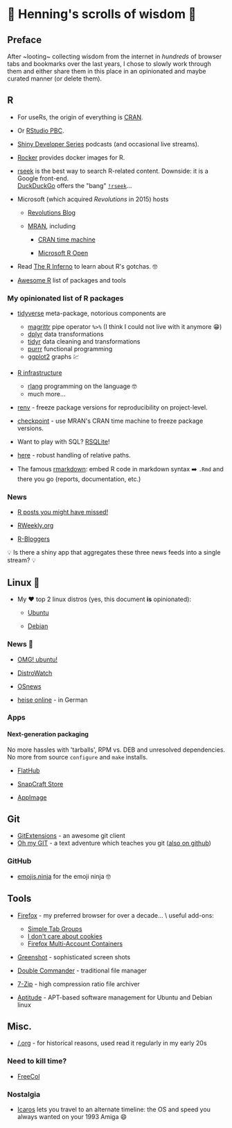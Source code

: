 # :scroll: Henning's scrolls of wisdom :scroll:

## Preface

After ~looting~ collecting wisdom from the internet in _hundreds_ of browser
tabs and bookmarks over the last years, I chose to slowly work through them and
either share them in this place in an opinionated and maybe curated manner (or
delete them).

## R

- For useRs, the origin of everything is [CRAN](https://cran.r-project.org/).

- Or [RStudio PBC](https://www.rstudio.com/).

- [Shiny Developer Series](https://shinydevseries.com/) podcasts (and occasional
  live streams).

- [Rocker](https://www.rocker-project.org/) provides docker images for R.

- [rseek](https://rseek.org/) is the best way to search R-related content.
  Downside: it is a Google front-end. \
  [DuckDuckGo](https://duckduckgo.com/) offers the "bang"
  [`!rseek`](https://duckduckgo.com/bang?q=rseek)...

- Microsoft (which acquired *Revolutions* in 2015) hosts

  - [Revolutions Blog](https://blog.revolutionanalytics.com/)

  - [MRAN](https://mran.microsoft.com/), including

    - [CRAN time machine](https://mran.microsoft.com/timemachine)

    - [Microsoft R Open](https://mran.microsoft.com/download)

- Read [The R Inferno](https://www.burns-stat.com/documents/books/the-r-inferno/)
  to learn about R's gotchas. :nerd_face:

- [Awesome R](https://github.com/qinwf/awesome-R) list of packages and tools

### My opinionated list of R packages

- [tidyverse](https://www.tidyverse.org/) meta-package, notorious components are
  - [magrittr](https://magrittr.tidyverse.org/) pipe operator `%>%` (I think I
    could not live with it anymore :grin:)
  - [dplyr](https://dplyr.tidyverse.org/) data transformations
  - [tidyr](https://tidyr.tidyverse.org/) data cleaning and transformations
  - [purrr](https://purrr.tidyverse.org/) functional programming
  - [ggplot2](https://ggplot2.tidyverse.org/) graphs :chart:

- [R infrastructure](https://github.com/r-lib)
  - [rlang](https://rlang.r-lib.org/) programming on the language :nerd_face:
  - much more...


- [renv](https://cran.r-project.org/package=renv) - freeze package versions for
  reproducibility on project-level.

- [checkpoint](https://cran.r-project.org/package=checkpoint) - use MRAN's CRAN
  time machine to freeze package versions.

- Want to play with SQL? [RSQLite](https://cran.r-project.org/package=RSQLite)!

- [here](https://here.r-lib.org/) - robust handling of relative paths.

- The famous [rmarkdown](https://cran.r-project.org/package=rmarkdown): embed R
  code in markdown syntax :arrow_right: `.Rmd` and there you go (reports,
  documentation, etc.)

### News

- [R posts you might have missed!](https://twitter.com/icymi_r)

- [RWeekly.org](https://rweekly.org/live)

- [R-Bloggers](https://www.r-bloggers.com/)

:bulb: Is there a shiny app that aggregates these three news feeds into a
single stream? :bulb:

## Linux :penguin:

- My :heart: top 2 linux distros (yes, this document **is** opinionated):

  - [Ubuntu](https://ubuntu.com/)

  - [Debian](https://www.debian.org/)

### News :newspaper:

- [OMG! ubuntu!](https://www.omgubuntu.co.uk/)

- [DistroWatch](https://distrowatch.com/)

- [OSnews](https://www.osnews.com/)

- [heise online](https://www.heise.de/thema/Linux-und-Open-Source) - in German

### Apps

#### Next-generation packaging

No more hassles with 'tarballs', RPM vs. DEB and unresolved dependencies.\
No more from source `configure` and `make` installs.

- [FlatHub](https://flathub.org/)

- [SnapCraft Store](https://snapcraft.io/store)

- [AppImage](https://appimage.org/)

## Git

- [GitExtensions](https://gitextensions.github.io/) - an awesome git client
- [Oh my GIT](https://ohmygit.org/) - a text adventure which teaches you git
  ([also on github](https://github.com/git-learning-game/oh-my-git))

### GitHub

- [emojis.ninja](https://emojis.ninja/) for the emoji ninja :nerd_face:

## Tools

- [Firefox](https://www.mozilla.org/firefox/) - my preferred browser for over a
  decade... \ useful add-ons:

  - [Simple Tab Groups](https://addons.mozilla.org/de/firefox/addon/simple-tab-groups/)
  - [I don't care about cookies](https://addons.mozilla.org/de/firefox/addon/i-dont-care-about-cookies/)
  - [Firefox Multi-Account Containers](https://addons.mozilla.org/de/firefox/addon/multi-account-containers/)

- [Greenshot](https://getgreenshot.org/) - sophisticated screen shots

- [Double Commander](https://doublecmd.sourceforge.io/) - traditional file manager

- [7-Zip](https://www.7-zip.org/) - high compression ratio file archiver

- [Aptitude](https://wiki.debian.org/Aptitude) - APT-based software management
  for Ubuntu and Debian linux

## Misc.

- [/.org](https://slashdot.org/) - for historical reasons, used read it
  regularly in my early 20s

### Need to kill time?

- [FreeCol](https://github.com/FreeCol/freecol)

### Nostalgia

- [Icaros](https://vmwaros.blogspot.com/p/download.html) lets you travel to an
  alternate timeline: the OS and speed you always wanted on your 1993 Amiga
  :smile:
